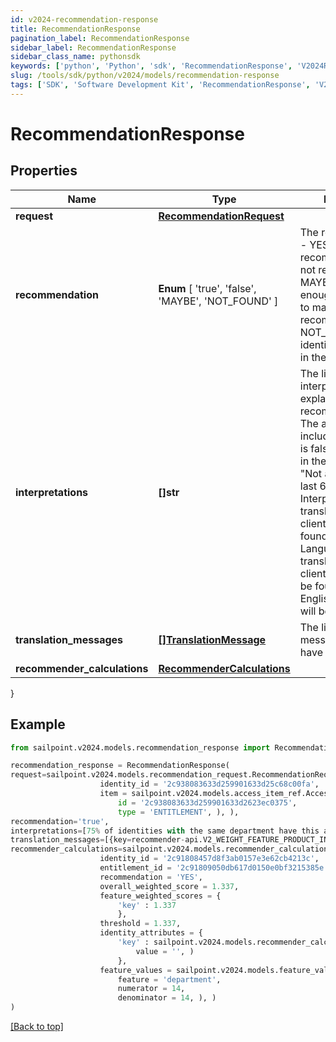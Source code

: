 ```yaml
---
id: v2024-recommendation-response
title: RecommendationResponse
pagination_label: RecommendationResponse
sidebar_label: RecommendationResponse
sidebar_class_name: pythonsdk
keywords: ['python', 'Python', 'sdk', 'RecommendationResponse', 'V2024RecommendationResponse'] 
slug: /tools/sdk/python/v2024/models/recommendation-response
tags: ['SDK', 'Software Development Kit', 'RecommendationResponse', 'V2024RecommendationResponse']
---
```


# RecommendationResponse


## Properties

Name | Type | Description | Notes
------------ | ------------- | ------------- | -------------
**request** | [**RecommendationRequest**](recommendation-request) |  | [optional] 
**recommendation** |  **Enum** [  'true',    'false',    'MAYBE',    'NOT_FOUND' ] | The recommendation - YES if the access is recommended, NO if not recommended, MAYBE if there is not enough information to make a recommendation, NOT_FOUND if the identity is not found in the system | [optional] 
**interpretations** | **[]str** | The list of interpretations explaining the recommendation. The array is empty if includeInterpretations is false or not present in the request. e.g. - [ \"Not approved in the last 6 months.\" ]. Interpretations will be translated using the client's locale as found in the Accept-Language header. If a translation for the client's locale cannot be found, the US English translation will be returned. | [optional] 
**translation_messages** | [**[]TranslationMessage**](translation-message) | The list of translation messages, if they have been requested. | [optional] 
**recommender_calculations** | [**RecommenderCalculations**](recommender-calculations) |  | [optional] 
}

## Example

```python
from sailpoint.v2024.models.recommendation_response import RecommendationResponse

recommendation_response = RecommendationResponse(
request=sailpoint.v2024.models.recommendation_request.RecommendationRequest(
                    identity_id = '2c938083633d259901633d25c68c00fa', 
                    item = sailpoint.v2024.models.access_item_ref.AccessItemRef(
                        id = '2c938083633d259901633d2623ec0375', 
                        type = 'ENTITLEMENT', ), ),
recommendation='true',
interpretations=[75% of identities with the same department have this access. This information had a high impact on the overall score., 67% of identities with the same peer group have this access. This information had a low impact on the overall score., 42% of identities with the same location have this access. This information had a low impact on the overall score.],
translation_messages=[{key=recommender-api.V2_WEIGHT_FEATURE_PRODUCT_INTERPRETATION_HIGH, values=[75, department]}],
recommender_calculations=sailpoint.v2024.models.recommender_calculations.RecommenderCalculations(
                    identity_id = '2c91808457d8f3ab0157e3e62cb4213c', 
                    entitlement_id = '2c91809050db617d0150e0bf3215385e', 
                    recommendation = 'YES', 
                    overall_weighted_score = 1.337, 
                    feature_weighted_scores = {
                        'key' : 1.337
                        }, 
                    threshold = 1.337, 
                    identity_attributes = {
                        'key' : sailpoint.v2024.models.recommender_calculations_identity_attributes_value.RecommenderCalculations_identityAttributes_value(
                            value = '', )
                        }, 
                    feature_values = sailpoint.v2024.models.feature_value_dto.FeatureValueDto(
                        feature = 'department', 
                        numerator = 14, 
                        denominator = 14, ), )
)

```
[[Back to top]](#) 

